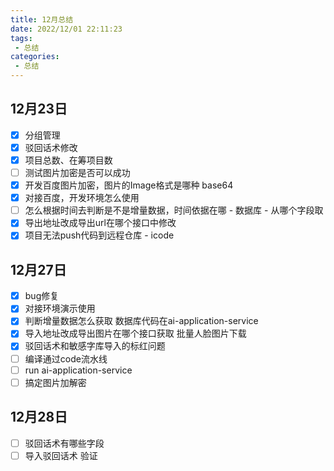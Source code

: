 ```yaml
---
title: 12月总结
date: 2022/12/01 22:11:23
tags: 
 - 总结
categories: 
 - 总结
---
```

## 12月23日

- [x] 分组管理
- [x] 驳回话术修改
- [x] 项目总数、在筹项目数 
- [ ] 测试图片加密是否可以成功
- [x] 开发百度图片加密，图片的Image格式是哪种 base64
- [x] 对接百度，开发环境怎么使用
- [ ] 怎么根据时间去判断是不是增量数据，时间依据在哪 - 数据库 - 从哪个字段取
- [x] 导出地址改成导出url在哪个接口中修改
- [x] 项目无法push代码到远程仓库 - icode

## 12月27日
- [x] bug修复
- [x] 对接环境演示使用
- [x] 判断增量数据怎么获取 数据库代码在ai-application-service
- [x] 导入地址改成导出图片在哪个接口获取 批量人脸图片下载
- [x] 驳回话术和敏感字库导入的标红问题
- [ ] 编译通过code流水线
- [ ] run ai-application-service
- [ ] 搞定图片加解密

## 12月28日
- [ ] 驳回话术有哪些字段
- [ ] 导入驳回话术 验证
